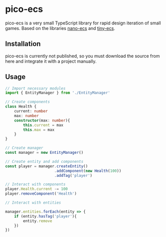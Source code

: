 # pico-ecs

pico-ecs is a very small TypeScript library for rapid design iteration of small games. Based on the libraries [nano-ecs](https://github.com/noffle/nano-ecs) and [tiny-ecs](https://github.com/bvalosek/tiny-ecs).

## Installation
pico-ecs is currently not published, so you must download the source from here and integrate it with a project manually.

## Usage
```ts
// Import necessary modules
import { EntityManager } from './EntityManager'

// Create components
class Health {
    current: number
    max: number
    constructor(max: number){
        this.current = max
        this.max = max
    }
}

// Create manager
const manager = new EntityManager()

// Create entity and add components
const player = manager.createEntity()
                      .addComponent(new Health(100))
                      .addTag('player')

// Interact with components
player.Health.current -= 100
player.removeComponent('Health')

// Interact with entities

manager.entities.forEach(entity => {
    if (entity.hasTag('player'){
        entity.remove
    })
})
```
